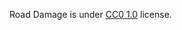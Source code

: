 Road Damage is under [CC0 1.0](https://creativecommons.org/publicdomain/zero/1.0/legalcode) license.
